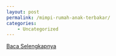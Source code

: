 ```yaml
---
layout: post
permalink: /mimpi-rumah-anak-terbakar/
categories:
    - Uncategorized
---
```


[Baca Selengkapnya](/04)